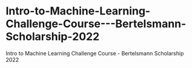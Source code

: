 # Intro-to-Machine-Learning-Challenge-Course---Bertelsmann-Scholarship-2022
Intro to Machine Learning Challenge Course - Bertelsmann Scholarship 2022
